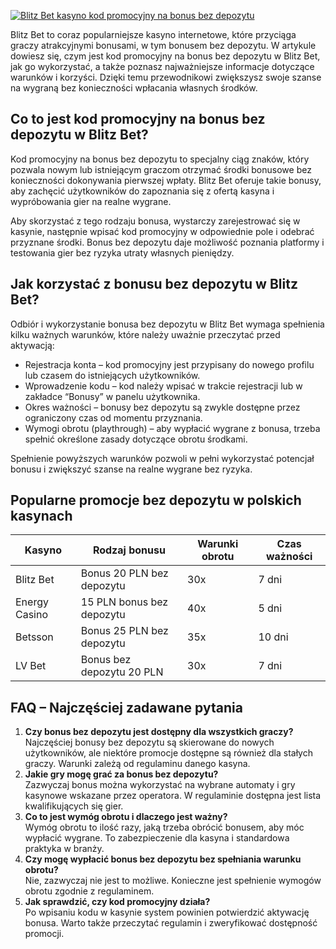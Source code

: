 [![Blitz Bet kasyno kod promocyjny na bonus bez depozytu](https://123-caf.pages.dev/gitsignup.png)](https://vrmoo.ru/Bt82HjjY)

<p>Blitz Bet to coraz popularniejsze kasyno internetowe, które przyciąga graczy atrakcyjnymi bonusami, w tym bonusem bez depozytu. W artykule dowiesz się, czym jest kod promocyjny na bonus bez depozytu w Blitz Bet, jak go wykorzystać, a także poznasz najważniejsze informacje dotyczące warunków i korzyści. Dzięki temu przewodnikowi zwiększysz swoje szanse na wygraną bez konieczności wpłacania własnych środków.</p>  <h2>Co to jest kod promocyjny na bonus bez depozytu w Blitz Bet?</h2> <p>Kod promocyjny na bonus bez depozytu to specjalny ciąg znaków, który pozwala nowym lub istniejącym graczom otrzymać środki bonusowe bez konieczności dokonywania pierwszej wpłaty. Blitz Bet oferuje takie bonusy, aby zachęcić użytkowników do zapoznania się z ofertą kasyna i wypróbowania gier na realne wygrane.</p> <p>Aby skorzystać z tego rodzaju bonusa, wystarczy zarejestrować się w kasynie, następnie wpisać kod promocyjny w odpowiednie pole i odebrać przyznane środki. Bonus bez depozytu daje możliwość poznania platformy i testowania gier bez ryzyka utraty własnych pieniędzy.</p>  <h2>Jak korzystać z bonusu bez depozytu w Blitz Bet?</h2> <p>Odbiór i wykorzystanie bonusa bez depozytu w Blitz Bet wymaga spełnienia kilku ważnych warunków, które należy uważnie przeczytać przed aktywacją:</p> <ul>   <li>Rejestracja konta – kod promocyjny jest przypisany do nowego profilu lub czasem do istniejących użytkowników.</li>   <li>Wprowadzenie kodu – kod należy wpisać w trakcie rejestracji lub w zakładce “Bonusy” w panelu użytkownika.</li>   <li>Okres ważności – bonusy bez depozytu są zwykle dostępne przez ograniczony czas od momentu przyznania.</li>   <li>Wymogi obrotu (playthrough) – aby wypłacić wygrane z bonusa, trzeba spełnić określone zasady dotyczące obrotu środkami.</li> </ul> <p>Spełnienie powyższych warunków pozwoli w pełni wykorzystać potencjał bonusu i zwiększyć szanse na realne wygrane bez ryzyka.</p>  <h2>Popularne promocje bez depozytu w polskich kasynach</h2> <table>   <thead>     <tr>       <th>Kasyno</th>       <th>Rodzaj bonusu</th>       <th>Warunki obrotu</th>       <th>Czas ważności</th>     </tr>   </thead>   <tbody>     <tr>       <td>Blitz Bet</td>       <td>Bonus 20 PLN bez depozytu</td>       <td>30x</td>       <td>7 dni</td>     </tr>     <tr>       <td>Energy Casino</td>       <td>15 PLN bonus bez depozytu</td>       <td>40x</td>       <td>5 dni</td>     </tr>     <tr>       <td>Betsson</td>       <td>Bonus 25 PLN bez depozytu</td>       <td>35x</td>       <td>10 dni</td>     </tr>     <tr>       <td>LV Bet</td>       <td>Bonus bez depozytu 20 PLN</td>       <td>30x</td>       <td>7 dni</td>     </tr>   </tbody> </table>  <h2>FAQ – Najczęściej zadawane pytania</h2> <ol>   <li><strong>Czy bonus bez depozytu jest dostępny dla wszystkich graczy?</strong><br>Najczęściej bonusy bez depozytu są skierowane do nowych użytkowników, ale niektóre promocje dostępne są również dla stałych graczy. Warunki zależą od regulaminu danego kasyna.</li>   <li><strong>Jakie gry mogę grać za bonus bez depozytu?</strong><br>Zazwyczaj bonus można wykorzystać na wybrane automaty i gry kasynowe wskazane przez operatora. W regulaminie dostępna jest lista kwalifikujących się gier.</li>   <li><strong>Co to jest wymóg obrotu i dlaczego jest ważny?</strong><br>Wymóg obrotu to ilość razy, jaką trzeba obrócić bonusem, aby móc wypłacić wygrane. To zabezpieczenie dla kasyna i standardowa praktyka w branży.</li>   <li><strong>Czy mogę wypłacić bonus bez depozytu bez spełniania warunku obrotu?</strong><br>Nie, zazwyczaj nie jest to możliwe. Konieczne jest spełnienie wymogów obrotu zgodnie z regulaminem.</li>   <li><strong>Jak sprawdzić, czy kod promocyjny działa?</strong><br>Po wpisaniu kodu w kasynie system powinien potwierdzić aktywację bonusa. Warto także przeczytać regulamin i zweryfikować dostępność promocji.</li> </ol>
